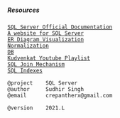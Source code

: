 ##### Resources <br />
[```SQL Server Official Documentation```](https://docs.microsoft.com/en-us/sql/t-sql/language-reference?view=sql-server-ver15) <br />
[```A website for SQL Server```](https://www.sqlservertutorial.net/)  <br />
[```ER Diagram Visualization```](https://sqldbm.com/Home/) <br />
[```Normalization```](https://www.essentialsql.com/database-normalization/) <br />
[```DB```](https://github.com/crepantherx/db)  <br />
[```Kudvenkat Youtube Playlist```](https://www.youtube.com/watch?v=ZNObiptSMSI&list=PL_nMO-wncU0nYz_BFwHJENd2YWoobA9Ly&ab_channel=kudvenkat) <br />
[```SQL Join Mechanism```](https://www.youtube.com/watch?v=pJWCwfv983Q&ab_channel=TheMagicofSQL) <br />
[```SQL Indexes```](https://www.youtube.com/watch?v=7wLFr7ZnKPU&ab_channel=TheMagicofSQL) <br />


```
@project    SQL Server
@author     Sudhir Singh 
@email      crepantherx@gmail.com
```

```
@version    2021.L
```
